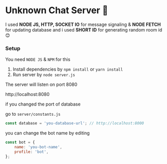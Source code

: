 # Unknown Chat Server 💾

I used  __NODE JS, HTTP, SOCKET IO__ for message signaling & __NODE FETCH__ for updating database and i used __SHORT ID__ for generating random room id 😊 



### Setup

You need `NODE JS` & `NPM` for this



1. Install dependencies by `npm install` or `yarn install`
2. Run server by `node server.js`



The server will listen on port 8080

http://localhost:8080 



if you changed the port of database 

go to `server/constants.js`

```javascript
const database = 'you-database-url'; // http://localhost:8000
```

you can change the bot name by editing

```javascript
const bot = {
    name: 'you-bot-name',
    profile: 'bot',
};
```

